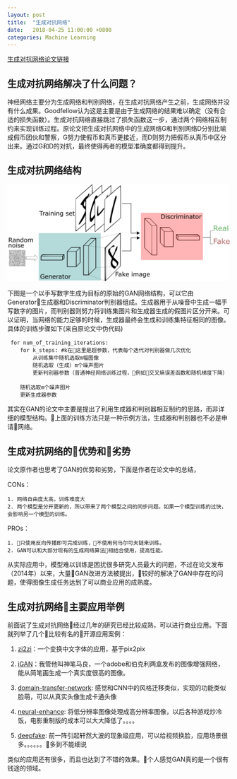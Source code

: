 ```yaml
---
layout: post
title:  "生成对抗网络"
date:   2018-04-25 11:00:00 +0800
categories: Machine Learning
---
```

[生成对抗网络论文链接](https://arxiv.org/pdf/1406.2661.pdf)

## 生成对抗网络解决了什么问题？
神经网络主要分为生成网络和判别网络，在生成对抗网络产生之前，生成网络并没有什么成果。Goodfellow认为这是主要是由于生成网络的结果难以确定（没有合适的损失函数）。生成对抗网络直接跳过了损失函数这一步，通过两个网络相互制约来实现训练过程。原论文把生成对抗网络中的生成网络G和判别网络D分别比喻成假币团伙和警察，G努力使假币和真币更接近，而D则努力把假币从真币中区分出来。通过G和D的对抗，最终使得两者的模型准确度都得到提升。

## 生成对抗网络结构
![GAN structure](/images/GANs.png?style=center "GAN structure")

下图是一个以手写数字生成为目标的原始的GAN网络结构，可以它由Generator生成器和Discriminator判别器组成。生成器用于从噪音中生成一幅手写数字的图片，而判别器则努力将训练集图片和生成器生成的假图片区分开来。可以证明，当网络的能力足够的时候，生成器最终会生成和训练集特征相同的图像。具体的训练步骤如下(来自原论文中伪代码)

```
 for num_of_training_iterations:
    for k_steps: #k在这里是超参数，代表每个迭代对判别器做几次优化
        从训练集中随机选取m幅图像
        随机选取（生成）m个噪声图片
        更新判别器参数（普通神经网络训练过程，例如交叉熵误差函数和随机梯度下降）
    
    随机选取m个噪声图片
    更新生成器参数
```

其实在GAN的论文中主要是提出了利用生成器和判别器相互制约的思路，而非详细的模型结构。上面的训练方法只是一种示例方法，生成器和判别器也不必是申请网络。

## 生成对抗网络的优势和劣势

论文原作者也思考了GAN的优势和劣势，下面是作者在论文中的总结，

CONs：

    1. 网络自由度太高，训练难度大
    2. 两个模型是分开更新的，所以带来了两个模型之间的同步问题。如果一个模型训练的过快，会影响另一个模型的训练。

PROs：

    1. 只使用反向传播即可完成训练，不使用何马尔可夫链来训练。
    2. GAN可以和大部分现有的生成网络算法相结合使用，提高性能。

从实际应用中，模型难以训练是困扰很多研究人员最大的问题，不过在论文发布（2014年）以来，大量GAN改进方法被提出，较好的解决了GAN中存在的问题，使得图像生成任务达到了可以商业应用的成熟度。


## 生成对抗网络主要应用举例

前面说了生成对抗网络经过几年的研究已经比较成熟，可以进行商业应用。下面就列举了几个比较有名的开源应用案例：

1. [zi2zi](https://github.com/kaonashi-tyc/zi2zi)：一个变换中文字体的应用，基于pix2pix

2. [iGAN](https://github.com/junyanz/iGAN)：我管他叫神笔马良，一个adobe和伯克利两盒发布的图像增强网络，能从简笔画生成一个真实度很高的图像。

3. [domain-transfer-network](https://github.com/yunjey/domain-transfer-network): 感觉和CNN中的风格迁移类似，实现的功能类似脸萌，可以从真实头像生成卡通头像

4. [neural-enhance](https://github.com/alexjc/neural-enhance): 将低分辨率图像处理成高分辨率图像，以后各种游戏炒冷饭，电影重制版的成本可以大大降低了。。。。

5. [deepfake](https://github.com/deepfakes/faceswap): 前一阵引起轩然大波的现象级应用，可以给视频换脸，应用场景很多。。。。。。多到不能细说

类似的应用还有很多，而且也达到了不错的效果。个人感觉GAN真的是一个很有钱途的领域。